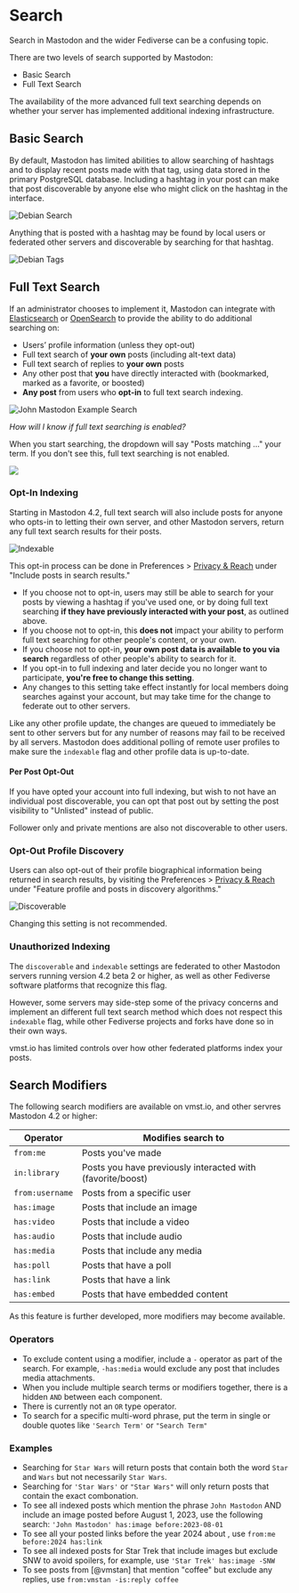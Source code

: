 # Search

Search in Mastodon and the wider Fediverse can be a confusing topic.

There are two levels of search supported by Mastodon:

- Basic Search
- Full Text Search

The availability of the more advanced full text searching depends on whether your server has implemented additional indexing infrastructure.

## Basic Search

By default, Mastodon has limited abilities to allow searching of hashtags and to display recent posts made with that tag, using data stored in the primary PostgreSQL database.
Including a hashtag in your post can make that post discoverable by anyone else who might click on the hashtag in the interface.

![Debian Search](/debian-search.png)

Anything that is posted with a hashtag may be found by local users or federated other servers and discoverable by searching for that hashtag.

![Debian Tags](/debian-tags.png)

## Full Text Search

If an administrator chooses to implement it, Mastodon can integrate with [Elasticsearch](https://www.elastic.co/elasticsearch/) or [OpenSearch](https://opensearch.org) to provide the ability to do additional searching on:

- Users’ profile information (unless they opt-out)
- Full text search of **your own** posts (including alt-text data)
- Full text search of replies to **your own** posts
- Any other post that **you** have directly interacted with (bookmarked, marked as a favorite, or boosted)
- **Any post** from users who **opt-in** to full text search indexing.

![John Mastodon Example Search](/john-mastodon.png)

_How will I know if full text searching is enabled?_

When you start searching, the dropdown will say "Posts matching ..." your term.
If you don't see this, full text searching is not enabled.

![](/no-es-search.png)

### Opt-In Indexing

Starting in Mastodon 4.2, full text search will also include posts for anyone who opts-in to letting their own server, and other Mastodon servers, return any full text search results for their posts.

![Indexable](/indexable.png)

This opt-in process can be done in Preferences > [Privacy & Reach](https://vmst.io/settings/privacy) under "Include posts in search results."

- If you choose not to opt-in, users may still be able to search for your posts by viewing a hashtag if you've used one, or by doing full text searching **if they have previously interacted with your post**, as outlined above.
- If you choose not to opt-in, this **does not** impact your ability to perform full text searching for other people's content, or your own.
- If you choose not to opt-in, **your own post data is available to you via search** regardless of other people's ability to search for it.
- If you opt-in to full indexing and later decide you no longer want to participate, **you're free to change this setting**.
- Any changes to this setting take effect instantly for local members doing searches against your account, but may take time for the change to federate out to other servers.

Like any other profile update, the changes are queued to immediately be sent to other servers but for any number of reasons may fail to be received by all servers.
Mastodon does additional polling of remote user profiles to make sure the `indexable` flag and other profile data is up-to-date.

#### Per Post Opt-Out

If you have opted your account into full indexing, but wish to not have an individual post discoverable, you can opt that post out by setting the post visibility to "Unlisted" instead of public.

Follower only and private mentions are also not discoverable to other users.

### Opt-Out Profile Discovery

Users can also opt-out of their profile biographical information being returned in search results, by visiting the Preferences > [Privacy & Reach](https://vmst.io/settings/privacy) under "Feature profile and posts in discovery algorithms."

![Discoverable](/discoverable.png)

Changing this setting is not recommended.

### Unauthorized Indexing

The `discoverable` and `indexable` settings are federated to other Mastodon servers running version 4.2 beta 2 or higher, as well as other Fediverse software platforms that recognize this flag.

However, some servers may side-step some of the privacy concerns and implement an different full text search method which does not respect this `indexable` flag, while other Fediverse projects and forks have done so in their own ways.

vmst.io has limited controls over how other federated platforms index your posts.

## Search Modifiers

The following search modifiers are available on vmst.io, and other servres Mastodon 4.2 or higher:

| Operator        | Modifies search to                                                   |
|-----------------|----------------------------------------------------------------------|
| `from:me`       | Posts you've made                                                    |
| `in:library`    | Posts you have previously interacted with (favorite/boost)           |
| `from:username` | Posts from a specific user                                           |
| `has:image`     | Posts that include an image                                          |
| `has:video`     | Posts that include a video                                           |
| `has:audio`     | Posts that include audio                                             |
| `has:media`     | Posts that include any media                                         |
| `has:poll`      | Posts that have a poll                                               |
| `has:link`      | Posts that have a link                                               |
| `has:embed`     | Posts that have embedded content                                     |

As this feature is further developed, more modifiers may become available.

### Operators

- To exclude content using a modifier, include a `-` operator as part of the search. For example, `-has:media` would exclude any post that includes media attachments.
- When you include multiple search terms or modifiers together, there is a hidden `AND` between each component.
- There is currently not an `OR` type operator.
- To search for a specific multi-word phrase, put the term in single or double quotes like `'Search Term'` or `"Search Term"`

### Examples

- Searching for `Star Wars` will return posts that contain both the word `Star` and `Wars` but not necessarily `Star Wars`.
- Searching for `'Star Wars'` or `"Star Wars"` will only return posts that contain the exact combonation.
- To see all indexed posts which mention the phrase `John Mastodon` AND include an image posted before August 1, 2023, use the following search: `'John Mastodon' has:image before:2023-08-01`
- To see all your posted links before the year 2024 about , use `from:me before:2024 has:link`
- To see all indexed posts for Star Trek that include images but exclude SNW to avoid spoilers, for example, use `'Star Trek' has:image -SNW`
- To see posts from [@vmstan] that mention "coffee" but exclude any replies, use `from:vmstan -is:reply coffee`

